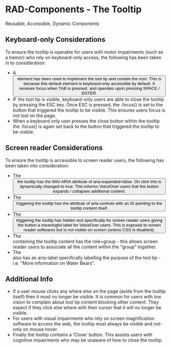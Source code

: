 # RAD-Components - The Tooltip
Reusable, Accessible, Dynamic Components

<h2>Keyboard-only Considerations</h2>

To ensure the tooltip is operable for users with motor impairments (such as a tremor) who rely on keyboard-only access, the following has been taken in to consideration:

* A <button> element has been used to implement the tool tip and contain the icon. This is because this default element is keyboard-only accessible by default. It receives focus when TAB is pressed, and operates upon pressing SPACE / ENTER.
* IF the tool tip is visible, keyboard-only users are able to close the tooltip by pressing the ESC key. Once ESC is pressed, the .focus() is set to the button that triggered the tooltip to be visible. This ensures users focus is not lost on the page.
* When a keyboard only user presses the close button within the tooltip the .focus() is again set back to the button that triggered the tooltip to be visible.

<h2>Screen reader Considerations</h2>

To ensure the tooltip is accessible to screen reader users, the following has been taken into consideration:

* The <button> the tooltip has the WAI-ARIA attribute of aria-expanded=false. On click this is dynamically changed to true. This informs VoiceOver users that the button expands / collapses additional content.
* The <button> triggering the tooltip has the attribute of aria-controls with an ID pointing to the tooltip content itself.
* The <button> triggering the tooltip has hidden text specifically for screen reader users giving the button a meaningful label for VoiceOver users. This is exposed to screen reader softwares but is not visible on screen (unless CSS is disabled).
* The <div> containing the tooltip content has the role=group - this allows screen reader users to associate all the content within the "group" together.
* The <div> also has an aria-label specifically labelling the purpose of the tool tip - i.e. "More information on Water Bears".
                    
<h2>Additional Info</h2>

* If a user mouse clicks any where else on the page (aside from the tooltip itself) then it must no longer be visible. It is common for users with low vision to complain about tool tip content blocking other content. They expect if they click else where with their cursor that it will no longer be visible.
* For users with visual impairments who rely on screen magnification software to access the web, the tooltip must always be visible and not-only on mouse hover.
* Finally the tooltip contains a 'Close' button. This assists users with cognitive impairments who may be unaware of how to close the tooltip.
